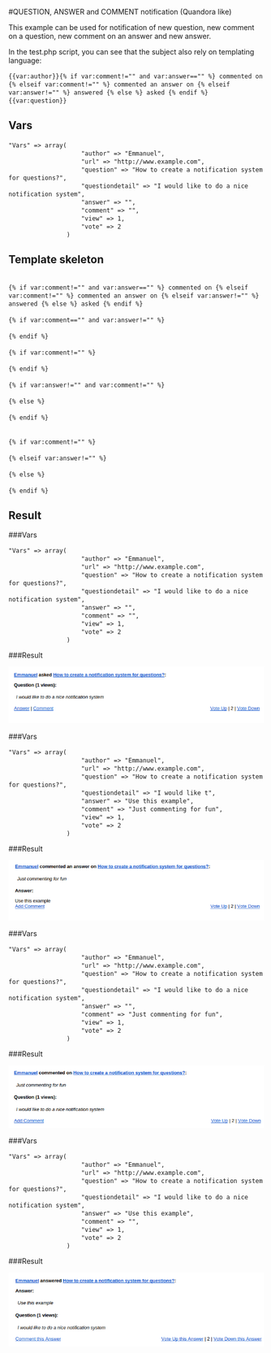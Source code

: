 #QUESTION, ANSWER and COMMENT notification (Quandora like)

This example can be used for notification of new question, new comment on a question, new comment on an answer and new answer.

In the test.php script, you can see that the subject also rely on templating language:

```
{{var:author}}{% if var:comment!="" and var:answer=="" %} commented on {% elseif var:comment!="" %} commented an answer on {% elseif var:answer!="" %} answered {% else %} asked {% endif %} {{var:question}}
```

## Vars 

```
"Vars" => array( 
					"author" => "Emmanuel",
					"url" => "http://www.example.com",
					"question" => "How to create a notification system for questions?",
					"questiondetail" => "I would like to do a nice notification system",
					"answer" => "",
					"comment" => "",
					"view" => 1,
					"vote" => 2
				)

```

## Template skeleton 

```

{% if var:comment!="" and var:answer=="" %} commented on {% elseif var:comment!="" %} commented an answer on {% elseif var:answer!="" %} answered {% else %} asked {% endif %}
 
{% if var:comment=="" and var:answer!="" %}

{% endif %}

{% if var:comment!="" %}

{% endif %}

{% if var:answer!="" and var:comment!="" %}

{% else %}

{% endif %}


{% if var:comment!="" %}

{% elseif var:answer!="" %}

{% else %}

{% endif %}

```


## Result

###Vars
```
"Vars" => array( 
					"author" => "Emmanuel",
					"url" => "http://www.example.com",
					"question" => "How to create a notification system for questions?",
					"questiondetail" => "I would like to do a nice notification system",
					"answer" => "",
					"comment" => "",
					"view" => 1,
					"vote" => 2
				)
```
###Result

![Example 1](media/question1.png)


###Vars
```
"Vars" => array( 
					"author" => "Emmanuel",
					"url" => "http://www.example.com",
					"question" => "How to create a notification system for questions?",
					"questiondetail" => "I would like t",
					"answer" => "Use this example",
					"comment" => "Just commenting for fun",
					"view" => 1,
					"vote" => 2
				)
```
###Result

![Example 2](media/question2.png)


###Vars
```
"Vars" => array( 
					"author" => "Emmanuel",
					"url" => "http://www.example.com",
					"question" => "How to create a notification system for questions?",
					"questiondetail" => "I would like to do a nice notification system",
					"answer" => "",
					"comment" => "Just commenting for fun",
					"view" => 1,
					"vote" => 2
				)
```
###Result

![Example 3](media/question3.png)


###Vars
```
"Vars" => array( 
					"author" => "Emmanuel",
					"url" => "http://www.example.com",
					"question" => "How to create a notification system for questions?",
					"questiondetail" => "I would like to do a nice notification system",
					"answer" => "Use this example",
					"comment" => "",
					"view" => 1,
					"vote" => 2
				)

```
###Result

![Example 4](media/question4.png)
